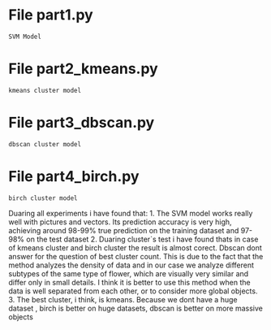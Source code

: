 # File part1.py
    SVM Model 

# File part2_kmeans.py

    kmeans cluster model

# File part3_dbscan.py

    dbscan cluster model

# File part4_birch.py
    birch cluster model

Duaring all experiments i have found that:
    1. The SVM model works really well with pictures and vectors. Its prediction accuracy is very high, achieving around 98-99% true prediction on the training dataset and 97-98% on the test dataset
    2. Duaring cluster`s test i have found thats in case of  kmeans cluster and birch cluster the result is almost corect. Dbscan dont answer for the question of best cluster count. This is due to the fact that the method analyzes the density of data and in our case we analyze different subtypes of the same type of flower, which are visually very similar and differ only in small details. I think it is better to use this method when the data is well separated from each other, or to consider more global objects.
    3. The best cluster, i think, is kmeans. Because we dont have a huge dataset , birch is better on huge datasets, dbscan is better on more massive objects

